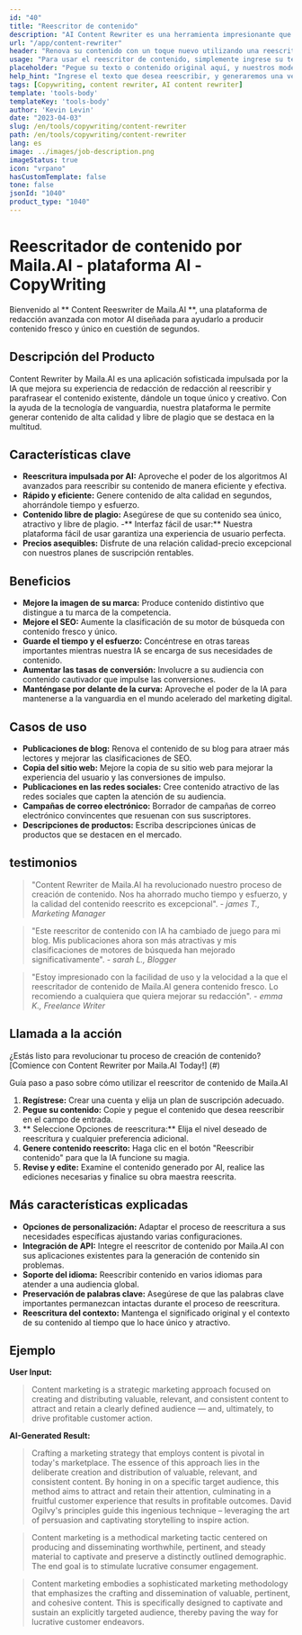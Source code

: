 ```yaml
---
id: "40"
title: "Reescritor de contenido"
description: "AI Content Rewriter es una herramienta impresionante que utiliza algoritmos de IA avanzados para reescribir y reformular automáticamente su texto de entrada, haciéndolo único, atractivo y más atractivo.  Esta herramienta es ideal para blogueros, redactores y creadores de contenido que desean mejorar la calidad de su contenido y evitar problemas de plagio."
url: "/app/content-rewriter"
header: "Renova su contenido con un toque nuevo utilizando una reescritura con AI."
usage: "Para usar el reescritor de contenido, simplemente ingrese su texto que desea reescribir.  Esta herramienta generará una versión única, bien estructurada y atractiva de su contenido original, manteniendo su contexto e ideas clave."
placeholder: "Pegue su texto o contenido original aquí, y nuestros modelos lo reescribirán para crear una versión única, atractiva y atractiva."
help_hint: "Ingrese el texto que desea reescribir, y generaremos una versión nueva y única al tiempo que preservaremos el significado y el contexto originales.  Ideal para mejorar la calidad del contenido y evitar problemas de plagio."
tags: [Copywriting, content rewriter, AI content rewriter]
template: 'tools-body'
templateKey: 'tools-body'
author: 'Kevin Levin'
date: "2023-04-03"
slug: /en/tools/copywriting/content-rewriter
path: /en/tools/copywriting/content-rewriter
lang: es
image: ../images/job-description.png
imageStatus: true
icon: "vrpano"
hasCustomTemplate: false
tone: false
jsonId: "1040"
product_type: "1040"
---
```

# Reescritador de contenido por Maila.AI - plataforma AI -CopyWriting

Bienvenido al ** Content Reeswriter de Maila.AI **, una plataforma de redacción avanzada con motor AI diseñada para ayudarlo a producir contenido fresco y único en cuestión de segundos.

## Descripción del Producto

Content Rewriter by Maila.AI es una aplicación sofisticada impulsada por la IA que mejora su experiencia de redacción de redacción al reescribir y parafrasear el contenido existente, dándole un toque único y creativo.  Con la ayuda de la tecnología de vanguardia, nuestra plataforma le permite generar contenido de alta calidad y libre de plagio que se destaca en la multitud.

## Características clave

- **Reescritura impulsada por AI:** Aproveche el poder de los algoritmos AI avanzados para reescribir su contenido de manera eficiente y efectiva.
 - **Rápido y eficiente:** Genere contenido de alta calidad en segundos, ahorrándole tiempo y esfuerzo.
 - **Contenido libre de plagio:** Asegúrese de que su contenido sea único, atractivo y libre de plagio.
 -** Interfaz fácil de usar:** Nuestra plataforma fácil de usar garantiza una experiencia de usuario perfecta.
 - **Precios asequibles:** Disfrute de una relación calidad-precio excepcional con nuestros planes de suscripción rentables.

## Beneficios

- **Mejore la imagen de su marca:** Produce contenido distintivo que distingue a tu marca de la competencia.
 - **Mejore el SEO:** Aumente la clasificación de su motor de búsqueda con contenido fresco y único.
 - **Guarde el tiempo y el esfuerzo:** Concéntrese en otras tareas importantes mientras nuestra IA se encarga de sus necesidades de contenido.
 - **Aumentar las tasas de conversión:** Involucre a su audiencia con contenido cautivador que impulse las conversiones.
 - **Manténgase por delante de la curva:** Aproveche el poder de la IA para mantenerse a la vanguardia en el mundo acelerado del marketing digital.

## Casos de uso

- **Publicaciones de blog:** Renova el contenido de su blog para atraer más lectores y mejorar las clasificaciones de SEO.
 - **Copia del sitio web:** Mejore la copia de su sitio web para mejorar la experiencia del usuario y las conversiones de impulso.
 - **Publicaciones en las redes sociales:** Cree contenido atractivo de las redes sociales que capten la atención de su audiencia.
 - **Campañas de correo electrónico:** Borrador de campañas de correo electrónico convincentes que resuenan con sus suscriptores.
 - **Descripciones de productos:** Escriba descripciones únicas de productos que se destacen en el mercado.

## testimonios

> "Content Rewriter de Maila.AI ha revolucionado nuestro proceso de creación de contenido. Nos ha ahorrado mucho tiempo y esfuerzo, y la calidad del contenido reescrito es excepcional".  - _james T., Marketing Manager_

> "Este reescritor de contenido con IA ha cambiado de juego para mi blog. Mis publicaciones ahora son más atractivas y mis clasificaciones de motores de búsqueda han mejorado significativamente".  - _sarah L., Blogger_

> "Estoy impresionado con la facilidad de uso y la velocidad a la que el reescritador de contenido de Maila.AI genera contenido fresco. Lo recomiendo a cualquiera que quiera mejorar su redacción".  - _emma K., Freelance Writer_

## Llamada a la acción

¿Estás listo para revolucionar tu proceso de creación de contenido?  [Comience con Content Rewriter por Maila.AI Today!] (#)

Guía paso a paso sobre cómo utilizar el reescritor de contenido de Maila.AI

1. **Regístrese:** Crear una cuenta y elija un plan de suscripción adecuado.
 2. **Pegue su contenido:** Copie y pegue el contenido que desea reescribir en el campo de entrada.
 3. ** Seleccione Opciones de reescritura:** Elija el nivel deseado de reescritura y cualquier preferencia adicional.
 4. **Genere contenido reescrito:** Haga clic en el botón "Reescribir contenido" para que la IA funcione su magia.
 5. **Revise y edite:** Examine el contenido generado por AI, realice las ediciones necesarias y finalice su obra maestra reescrita.

## Más características explicadas

- **Opciones de personalización:** Adaptar el proceso de reescritura a sus necesidades específicas ajustando varias configuraciones.
 - **Integración de API:** Integre el reescritor de contenido por Maila.AI con sus aplicaciones existentes para la generación de contenido sin problemas.
 - **Soporte del idioma:** Reescribir contenido en varios idiomas para atender a una audiencia global.
 - **Preservación de palabras clave:** Asegúrese de que las palabras clave importantes permanezcan intactas durante el proceso de reescritura.
 - **Reescritura del contexto:** Mantenga el significado original y el contexto de su contenido al tiempo que lo hace único y atractivo.

## Ejemplo

**User Input:**


> Content marketing is a strategic marketing approach focused on creating and distributing valuable, relevant, and consistent content to attract and retain a clearly defined audience — and, ultimately, to drive profitable customer action.


**AI-Generated Result:**

> Crafting a marketing strategy that employs content is pivotal in today's marketplace. The essence of this approach lies in the deliberate creation and distribution of valuable, relevant, and consistent content. By honing in on a specific target audience, this method aims to attract and retain their attention, culminating in a fruitful customer experience that results in profitable outcomes. David Ogilvy's principles guide this ingenious technique – leveraging the art of persuasion and captivating storytelling to inspire action.

> Content marketing is a methodical marketing tactic centered on producing and disseminating worthwhile, pertinent, and steady material to captivate and preserve a distinctly outlined demographic. The end goal is to stimulate lucrative consumer engagement.


> Content marketing embodies a sophisticated marketing methodology that emphasizes the crafting and dissemination of valuable, pertinent, and cohesive content. This is specifically designed to captivate and sustain an explicitly targeted audience, thereby paving the way for lucrative customer endeavors.

